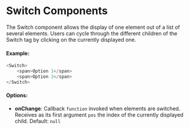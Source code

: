 # Switch Components

The Switch component allows the display of one element out of a list of several elements. Users can cycle through the different children of the Switch tag by clicking on the currently displayed one.

#### Example:

``` js
<Switch>
    <span>Option 1</span>
    <span>Option 2</span>
</Switch>
```

#### Options:

* __onChange__: Callback `function` invoked when elements are switched. Receives as its first argument `pos` the index of the currently displayed child. Default: `null`
